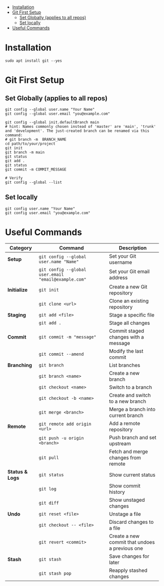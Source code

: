 - [Installation](#installation)
- [Git First Setup](#git-first-setup)
  - [Set Globally (applies to all repos)](#set-globally-applies-to-all-repos)
  - [Set locally](#set-locally)
- [Useful Commands](#useful-commands)
# Installation
```shell
sudo apt install git --yes
```
# Git First Setup
## Set Globally (applies to all repos)
```shell
git config --global user.name "Your Name"
git config --global user.email "you@example.com"

git config --global init.defaultBranch main
# hint: Names commonly chosen instead of 'master' are 'main', 'trunk' and 'development'. The just-created branch can be renamed via this command: 
# git branch -m  BRANCH_NAME
cd path/to/your/project
git init
git branch -m main
git status
git add .
git status
git commit -m COMMIT_MESSAGE

# Verify
git config --global --list
```
## Set locally
```shell
git config user.name "Your Name"
git config user.email "you@example.com"
```

# Useful Commands
| Category         | Command                                | Description                                                  |
|------------------|----------------------------------------|--------------------------------------------------------------|
| **Setup**        | `git config --global user.name "Name"` | Set your Git username                                        |
|                  | `git config --global user.email "email@example.com"` | Set your Git email address                        |
| **Initialize**   | `git init`                             | Create a new Git repository                                 |
|                  | `git clone <url>`                      | Clone an existing repository                                |
| **Staging**      | `git add <file>`                       | Stage a specific file                                       |
|                  | `git add .`                            | Stage all changes                                           |
| **Commit**       | `git commit -m "message"`              | Commit staged changes with a message                        |
|                  | `git commit --amend`                   | Modify the last commit                                     |
| **Branching**    | `git branch`                           | List branches                                               |
|                  | `git branch <name>`                    | Create a new branch                                         |
|                  | `git checkout <name>`                  | Switch to a branch                                          |
|                  | `git checkout -b <name>`               | Create and switch to a new branch                          |
|                  | `git merge <branch>`                   | Merge a branch into current branch                         |
| **Remote**       | `git remote add origin <url>`          | Add a remote repository                                    |
|                  | `git push -u origin <branch>`          | Push branch and set upstream                               |
|                  | `git pull`                             | Fetch and merge changes from remote                        |
| **Status & Logs**| `git status`                           | Show current status                                         |
|                  | `git log`                              | Show commit history                                         |
|                  | `git diff`                             | Show unstaged changes                                      |
| **Undo**         | `git reset <file>`                     | Unstage a file                                              |
|                  | `git checkout -- <file>`               | Discard changes to a file                                  |
|                  | `git revert <commit>`                  | Create a new commit that undoes a previous one             |
| **Stash**        | `git stash`                            | Save changes for later                                     |
|                  | `git stash pop`                        | Reapply stashed changes                                    |
